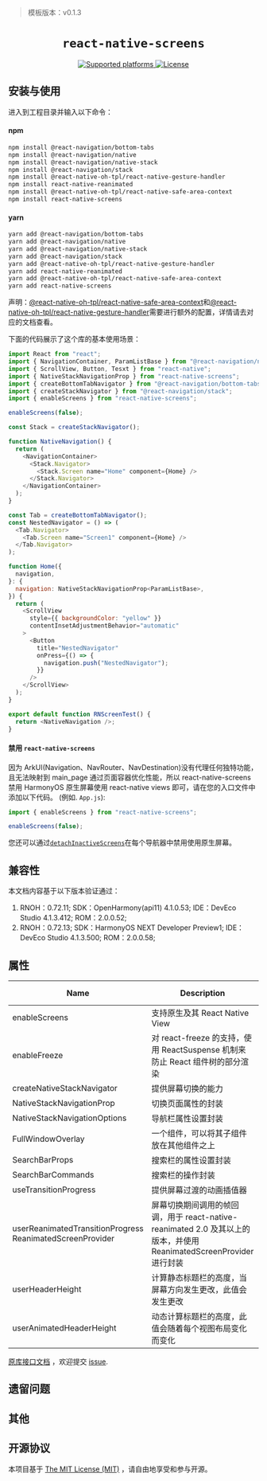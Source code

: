> 模板版本：v0.1.3

<p align="center">
  <h1 align="center"> <code>react-native-screens</code> </h1>
</p>
<p align="center">
    <a href="https://github.com/software-mansion/react-native-screens">
        <img src="https://img.shields.io/badge/platforms-iOS%20|%20Android%20|%20tvOS%20|%20Windows%20|%20Web%20|%20harmony%20-lightgrey.svg" alt="Supported platforms" />
    </a>
    <a href="https://opensource.org/license/mit/">
        <img src="https://img.shields.io/badge/license-MIT-green.svg" alt="License" />
    </a>
</p>

## 安装与使用

进入到工程目录并输入以下命令：

<!-- tabs:start -->

#### **npm**

```bash
npm install @react-navigation/bottom-tabs
npm install @react-navigation/native
npm install @react-navigation/native-stack
npm install @react-navigation/stack
npm install @react-native-oh-tpl/react-native-gesture-handler
npm install react-native-reanimated
npm install @react-native-oh-tpl/react-native-safe-area-context
npm install react-native-screens
```

#### **yarn**

```bash
yarn add @react-navigation/bottom-tabs
yarn add @react-navigation/native
yarn add @react-navigation/native-stack
yarn add @react-navigation/stack
yarn add @react-native-oh-tpl/react-native-gesture-handler
yarn add react-native-reanimated
yarn add @react-native-oh-tpl/react-native-safe-area-context
yarn add react-native-screens
```

<!-- tabs:end -->

声明：[@react-native-oh-tpl/react-native-safe-area-context](/zh-cn/react-native-safe-area-context.md)和[@react-native-oh-tpl/react-native-gesture-handler](/zh-cn/react-native-gesture-handler.md)需要进行额外的配置，详情请去对应的文档查看。

下面的代码展示了这个库的基本使用场景：

```js
import React from "react";
import { NavigationContainer, ParamListBase } from "@react-navigation/native";
import { ScrollView, Button, Tesxt } from "react-native";
import { NativeStackNavigationProp } from "react-native-screens";
import { createBottomTabNavigator } from "@react-navigation/bottom-tabs";
import { createStackNavigator } from "@react-navigation/stack";
import { enableScreens } from "react-native-screens";

enableScreens(false);

const Stack = createStackNavigator();

function NativeNavigation() {
  return (
    <NavigationContainer>
      <Stack.Navigator>
        <Stack.Screen name="Home" component={Home} />
      </Stack.Navigator>
    </NavigationContainer>
  );
}

const Tab = createBottomTabNavigator();
const NestedNavigator = () => (
  <Tab.Navigator>
    <Tab.Screen name="Screen1" component={Home} />
  </Tab.Navigator>
);

function Home({
  navigation,
}: {
  navigation: NativeStackNavigationProp<ParamListBase>,
}) {
  return (
    <ScrollView
      style={{ backgroundColor: "yellow" }}
      contentInsetAdjustmentBehavior="automatic"
    >
      <Button
        title="NestedNavigator"
        onPress={() => {
          navigation.push("NestedNavigator");
        }}
      />
    </ScrollView>
  );
}

export default function RNScreenTest() {
  return <NativeNavigation />;
}
```

#### 禁用 `react-native-screens`

因为 ArkUI(Navigation、NavRouter、NavDestination)没有代理任何独特功能，且无法映射到 main_page 通过页面容器优化性能，所以 react-native-screens 禁用 HarmonyOS 原生屏幕使用 react-native views 即可，请在您的入口文件中添加以下代码。 (例如. `App.js`):

```js
import { enableScreens } from "react-native-screens";

enableScreens(false);
```

您还可以通过[`detachInactiveScreens`](https://reactnavigation.org/docs/stack-navigator#detachinactivescreens)在每个导航器中禁用使用原生屏幕。

## 兼容性

本文档内容基于以下版本验证通过：

1. RNOH：0.72.11; SDK：OpenHarmony(api11) 4.1.0.53; IDE：DevEco Studio 4.1.3.412; ROM：2.0.0.52;
2. RNOH：0.72.13; SDK：HarmonyOS NEXT Developer Preview1; IDE：DevEco Studio 4.1.3.500; ROM：2.0.0.58;

## 属性

| Name                                                      | Description                                                                                                         | Type     | Required | Platform | HarmonyOS Support |
| --------------------------------------------------------- | ------------------------------------------------------------------------------------------------------------------- | -------- | -------- | -------- | ----------------- |
| enableScreens                                             | 支持原生及其 React Native View                                                                                      | function | No       | All      | Yes               |
| enableFreeze                                              | 对 react-freeze 的支持，使用 ReactSuspense 机制来防止 React 组件树的部分渲染                                        | function | No       | All      | Yes               |
| createNativeStackNavigator                                | 提供屏幕切换的能力                                                                                                  | function | No       | All      | NO                |
| NativeStackNavigationProp                                 | 切换页面属性的封装                                                                                                  | object   | No       | All      | Yes               |
| NativeStackNavigationOptions                              | 导航栏属性设置封装                                                                                                  | object   | No       | All      | NO                |
| FullWindowOverlay                                         | 一个组件，可以将其子组件放在其他组件之上                                                                            | object   | No       | All      | Yes               |
| SearchBarProps                                            | 搜索栏的属性设置封装                                                                                                | object   | No       | All      | NO                |
| SearchBarCommands                                         | 搜索栏的操作封装                                                                                                    | object   | No       | All      | NO                |
| useTransitionProgress                                     | 提供屏幕过渡的动画插值器                                                                                            | function | No       | All      | NO                |
| userReanimatedTransitionProgress ReanimatedScreenProvider | 屏幕切换期间调用的帧回调，用于 react-native-reanimated 2.0 及其以上的版本，并使用 ReanimatedScreenProvider 进行封装 | function | No       | All      | NO                |
| userHeaderHeight                                          | 计算静态标题栏的高度，当屏幕方向发生更改，此值会发生更改                                                            | function | No       | All      | NO                |
| userAnimatedHeaderHeight                                  | 动态计算标题栏的高度，此值会随着每个视图布局变化而变化                                                              | function | No       | All      | NO                |

[原库接口文档](https://github.com/software-mansion/react-native-screens/blob/main/guides/GUIDE_FOR_LIBRARY_AUTHORS.md) ，欢迎提交 [issue](https://gitee.com/react-native-oh-library/usage-docs/issues).

## 遗留问题

## 其他

## 开源协议

本项目基于 [The MIT License (MIT)](https://github.com/software-mansion/react-native-screens/blob/main/LICENSE) ，请自由地享受和参与开源。
